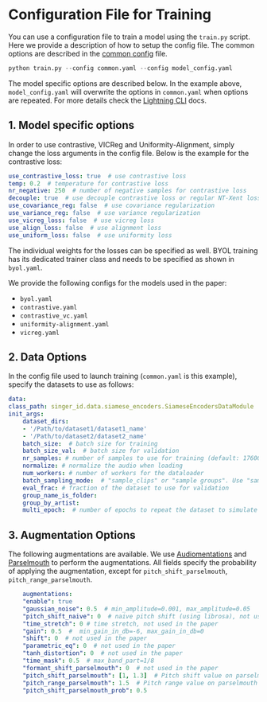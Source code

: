 # Configuration File for Training

You can use a configuration file to train a model using the `train.py` script. Here we provide a description of how to setup the config file. The common options are described in the [common config](common.yaml) file. 


```python
python train.py --config common.yaml --config model_config.yaml
```
The model specific options are described below. In the example above, `model_config.yaml` will overwrite the options in `common.yaml` when options are repeated. For more details check the [Lightning CLI](https://lightning.ai/docs/pytorch/stable/cli/lightning_cli.html#lightning-cli) docs.

## 1. Model specific options
In order to use contrastive, VICReg and Uniformity-Alignment, simply change the loss arguments in the config file. Below is the example for the contrastive loss:

```yaml
use_contrastive_loss: true  # use contrastive loss
temp: 0.2  # temperature for contrastive loss
nr_negative: 250  # number of negative samples for contrastive loss
decouple: true  # use decouple contrastive loss or regular NT-Xent loss
use_covariance_reg: false  # use covariance regularization
use_variance_reg: false  # use variance regularization
use_vicreg_loss: false  # use vicreg loss
use_align_loss: false  # use alignment loss
use_uniform_loss: false  # use uniformity loss
```
The individual weights for the losses can be specified as well. BYOL training has its dedicated trainer class and needs to be specified as shown in `byol.yaml`.

We provide the following configs for the models used in the paper:

- `byol.yaml`
- `contrastive.yaml`
- `contrastive_vc.yaml`
- `uniformity-alignment.yaml`
- `vicreg.yaml`


## 2. Data Options
In the config file used to launch training (`common.yaml` is this example), specify the datasets to use as follows:
    
```yaml
data:
class_path: singer_id.data.siamese_encoders.SiameseEncodersDataModule  # default the dataloader class
init_args:
    dataset_dirs: 
    - '/Path/to/dataset1/dataset1_name'
    - '/Path/to/dataset2/dataset2_name'
    batch_size:  # batch size for training
    batch_size_val:  # batch size for validation
    nr_samples: # number of samples to use for training (default: 176000, ie 4 seconds of audio in 44.1kHz)
    normalize: # normalize the audio when loading  
    num_workers: # number of workers for the dataloader
    batch_sampling_mode:  # "sample_clips" or "sample groups". Use "sample_clips" for self-supervised COLA loading
    eval_frac: # fraction of the dataset to use for validation
    group_name_is_folder: 
    group_by_artist: 
    multi_epoch:  # number of epochs to repeat the dataset to simulate a larger dataset
```

## 3. Augmentation Options

The following augmentations are available. We use [Audiomentations](https://github.com/iver56/audiomentations) and [Parselmouth](https://github.com/YannickJadoul/Parselmouth) to perform the augmentations. All fields specify the probability of applying the augmentation, except for `pitch_shift_parselmouth`, `pitch_range_parselmouth`.

```yaml
    augmentations: 
    "enable": true
    "gaussian_noise": 0.5  # min_amplitude=0.001, max_amplitude=0.05
    "pitch_shift_naive": 0  # naive pitch shift (using librosa), not used in the paper
    "time_stretch": 0 # time stretch, not used in the paper
    "gain": 0.5  #  min_gain_in_db=-6, max_gain_in_db=0
    "shift": 0  # not used in the paper
    "parametric_eq": 0  # not used in the paper
    "tanh_distortion": 0  # not used in the paper
    "time_mask": 0.5  # max_band_part=1/8
    "formant_shift_parselmouth": 0  # not used in the paper
    "pitch_shift_parselmouth": [1, 1.3]  # Pitch shift value on parselmouth
    "pitch_range_parselmouth": 1.5  # Pitch range value on parselmouth
    "pitch_shift_parselmouth_prob": 0.5 
```




